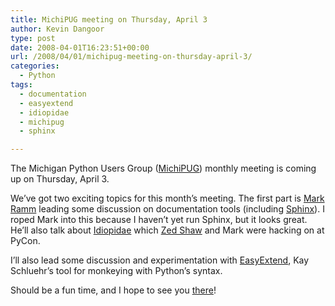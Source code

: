 ```yaml
---
title: MichiPUG meeting on Thursday, April 3
author: Kevin Dangoor
type: post
date: 2008-04-01T16:23:51+00:00
url: /2008/04/01/michipug-meeting-on-thursday-april-3/
categories:
  - Python
tags:
  - documentation
  - easyextend
  - idiopidae
  - michipug
  - sphinx

---
```

The Michigan Python Users Group ([MichiPUG][1]) monthly meeting is coming up on Thursday, April 3.

We&#8217;ve got two exciting topics for this month&#8217;s meeting. The first part is [Mark Ramm][2] leading some discussion on documentation tools (including [Sphinx][3]). I roped Mark into this because I haven&#8217;t yet run Sphinx, but it looks great. He&#8217;ll also talk about [Idiopidae][4] which [Zed Shaw][5] and Mark were hacking on at PyCon.

I&#8217;ll also lead some discussion and experimentation with [EasyExtend][6], Kay Schluehr&#8217;s tool for monkeying with Python&#8217;s syntax.

Should be a fun time, and I hope to see you [there][7]!

 [1]: http://groups.google.com/group/michipug/web/index-2
 [2]: http://compoundthinking.com/blog/
 [3]: http://sphinx.pocoo.org/
 [4]: http://zedshaw.com/projects/idiopidae/index.html
 [5]: http://zedshaw.com/blog/index.html
 [6]: http://www.fiber-space.de/EasyExtend/doc/EE.html
 [7]: http://groups.google.com/group/michipug/web/SRT%20Solutions